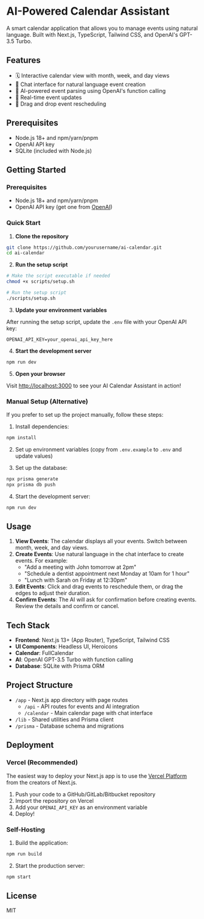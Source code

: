 # AI-Powered Calendar Assistant

A smart calendar application that allows you to manage events using natural language. Built with Next.js, TypeScript, Tailwind CSS, and OpenAI's GPT-3.5 Turbo.

## Features

- 🗓️ Interactive calendar view with month, week, and day views
- 💬 Chat interface for natural language event creation
- 🤖 AI-powered event parsing using OpenAI's function calling
- 📅 Real-time event updates
- 🔄 Drag and drop event rescheduling

## Prerequisites

- Node.js 18+ and npm/yarn/pnpm
- OpenAI API key
- SQLite (included with Node.js)

## Getting Started

### Prerequisites

- Node.js 18+ and npm/yarn/pnpm
- OpenAI API key (get one from [OpenAI](https://platform.openai.com/account/api-keys))

### Quick Start

1. **Clone the repository**

```bash
git clone https://github.com/yourusername/ai-calendar.git
cd ai-calendar
```

2. **Run the setup script**

```bash
# Make the script executable if needed
chmod +x scripts/setup.sh

# Run the setup script
./scripts/setup.sh
```

3. **Update your environment variables**

After running the setup script, update the `.env` file with your OpenAI API key:

```env
OPENAI_API_KEY=your_openai_api_key_here
```

4. **Start the development server**

```bash
npm run dev
```

5. **Open your browser**

Visit [http://localhost:3000](http://localhost:3000) to see your AI Calendar Assistant in action!

### Manual Setup (Alternative)

If you prefer to set up the project manually, follow these steps:

1. Install dependencies:

```bash
npm install
```

2. Set up environment variables (copy from `.env.example` to `.env` and update values)

3. Set up the database:

```bash
npx prisma generate
npx prisma db push
```

4. Start the development server:

```bash
npm run dev
```

## Usage

1. **View Events**: The calendar displays all your events. Switch between month, week, and day views.
2. **Create Events**: Use natural language in the chat interface to create events. For example:
   - "Add a meeting with John tomorrow at 2pm"
   - "Schedule a dentist appointment next Monday at 10am for 1 hour"
   - "Lunch with Sarah on Friday at 12:30pm"
3. **Edit Events**: Click and drag events to reschedule them, or drag the edges to adjust their duration.
4. **Confirm Events**: The AI will ask for confirmation before creating events. Review the details and confirm or cancel.

## Tech Stack

- **Frontend**: Next.js 13+ (App Router), TypeScript, Tailwind CSS
- **UI Components**: Headless UI, Heroicons
- **Calendar**: FullCalendar
- **AI**: OpenAI GPT-3.5 Turbo with function calling
- **Database**: SQLite with Prisma ORM

## Project Structure

- `/app` - Next.js app directory with page routes
  - `/api` - API routes for events and AI integration
  - `/calendar` - Main calendar page with chat interface
- `/lib` - Shared utilities and Prisma client
- `/prisma` - Database schema and migrations

## Deployment

### Vercel (Recommended)

The easiest way to deploy your Next.js app is to use the [Vercel Platform](https://vercel.com/new?utm_medium=default-template&filter=next.js&utm_source=create-next-app&utm_campaign=create-next-app-readme) from the creators of Next.js.

1. Push your code to a GitHub/GitLab/Bitbucket repository
2. Import the repository on Vercel
3. Add your `OPENAI_API_KEY` as an environment variable
4. Deploy!

### Self-Hosting

1. Build the application:

```bash
npm run build
```

2. Start the production server:

```bash
npm start
```

## License

MIT

